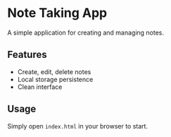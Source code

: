 # Note Taking App

A simple application for creating and managing notes.

## Features
- Create, edit, delete notes
- Local storage persistence
- Clean interface

## Usage
Simply open `index.html` in your browser to start.
